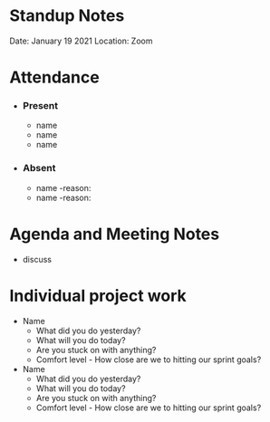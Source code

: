 # Standup Notes
Date: January 19 2021
Location: Zoom
# Attendance
  - ### Present
    - name
    - name
    - name
  - ### Absent
    - name
      -reason:
    - name
      -reason:
# Agenda and Meeting Notes
- discuss
# Individual project work
- Name
  - What did you do yesterday?
  - What will you do today?
  - Are you stuck on with anything?
  - Comfort level - How close are we to hitting our sprint goals?
- Name
  - What did you do yesterday?
  - What will you do today?
  - Are you stuck on with anything?
  - Comfort level - How close are we to hitting our sprint goals?



